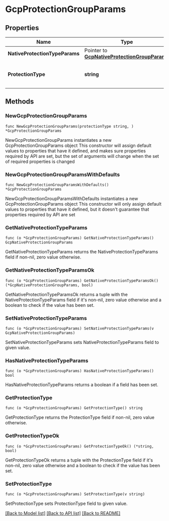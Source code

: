 # GcpProtectionGroupParams

## Properties

Name | Type | Description | Notes
------------ | ------------- | ------------- | -------------
**NativeProtectionTypeParams** | Pointer to [**GcpNativeProtectionGroupParams**](GcpNativeProtectionGroupParams.md) |  | [optional] 
**ProtectionType** | **string** | Specifies the GCP Protection Group type. | 

## Methods

### NewGcpProtectionGroupParams

`func NewGcpProtectionGroupParams(protectionType string, ) *GcpProtectionGroupParams`

NewGcpProtectionGroupParams instantiates a new GcpProtectionGroupParams object
This constructor will assign default values to properties that have it defined,
and makes sure properties required by API are set, but the set of arguments
will change when the set of required properties is changed

### NewGcpProtectionGroupParamsWithDefaults

`func NewGcpProtectionGroupParamsWithDefaults() *GcpProtectionGroupParams`

NewGcpProtectionGroupParamsWithDefaults instantiates a new GcpProtectionGroupParams object
This constructor will only assign default values to properties that have it defined,
but it doesn't guarantee that properties required by API are set

### GetNativeProtectionTypeParams

`func (o *GcpProtectionGroupParams) GetNativeProtectionTypeParams() GcpNativeProtectionGroupParams`

GetNativeProtectionTypeParams returns the NativeProtectionTypeParams field if non-nil, zero value otherwise.

### GetNativeProtectionTypeParamsOk

`func (o *GcpProtectionGroupParams) GetNativeProtectionTypeParamsOk() (*GcpNativeProtectionGroupParams, bool)`

GetNativeProtectionTypeParamsOk returns a tuple with the NativeProtectionTypeParams field if it's non-nil, zero value otherwise
and a boolean to check if the value has been set.

### SetNativeProtectionTypeParams

`func (o *GcpProtectionGroupParams) SetNativeProtectionTypeParams(v GcpNativeProtectionGroupParams)`

SetNativeProtectionTypeParams sets NativeProtectionTypeParams field to given value.

### HasNativeProtectionTypeParams

`func (o *GcpProtectionGroupParams) HasNativeProtectionTypeParams() bool`

HasNativeProtectionTypeParams returns a boolean if a field has been set.

### GetProtectionType

`func (o *GcpProtectionGroupParams) GetProtectionType() string`

GetProtectionType returns the ProtectionType field if non-nil, zero value otherwise.

### GetProtectionTypeOk

`func (o *GcpProtectionGroupParams) GetProtectionTypeOk() (*string, bool)`

GetProtectionTypeOk returns a tuple with the ProtectionType field if it's non-nil, zero value otherwise
and a boolean to check if the value has been set.

### SetProtectionType

`func (o *GcpProtectionGroupParams) SetProtectionType(v string)`

SetProtectionType sets ProtectionType field to given value.



[[Back to Model list]](../README.md#documentation-for-models) [[Back to API list]](../README.md#documentation-for-api-endpoints) [[Back to README]](../README.md)


